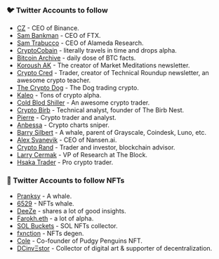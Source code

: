 ### 🐦 Twitter Accounts to follow
- [CZ](https://twitter.com/cz_binance) - CEO of Binance.
- [Sam Bankman](https://twitter.com/SBF_FTX) - CEO of FTX.
- [Sam Trabucco](https://twitter.com/AlamedaTrabucco) - CEO of Alameda Research.
- [CryptoCobain](https://twitter.com/CryptoCobain) - literally travels in time and drops alpha.
- [Bitcoin Archive](https://twitter.com/BTC_Archive) - daily dose of BTC facts.
- [Koroush AK](https://twitter.com/KoroushAK) - The creator of Market Meditations newsletter.
- [Crypto Cred](https://twitter.com/CryptoCred) - Trader, creator of Technical Roundup newsletter, an awesome crypto teacher.
- [The Crypto Dog](https://twitter.com/TheCryptoDog) - The Dog trading crypto.
- [Kaleo](https://twitter.com/CryptoKaleo) - Tons of crypto alpha.
- [Cold Blod Shiller](https://twitter.com/ColdBloodShill) - An awesome crypto trader.
- [Crypto Birb](https://twitter.com/crypto_birb) - Technical analyst, founder of The Birb Nest.
- [Pierre](https://twitter.com/pierre_crypt0) - Crypto trader and analyst.
- [Anbessa](https://twitter.com/Anbessa100) - Crypto charts sniper.
- [Barry Silbert](https://twitter.com/BarrySilbert) - A whale, parent of Grayscale, Coindesk, Luno, etc.
- [Alex Svanevik](https://twitter.com/ASvanevik) - CEO of Nansen.ai.
- [Crypto Rand](https://twitter.com/crypto_rand) - Trader and investor, blockchain advisor.
- [Larry Cermak](https://twitter.com/lawmaster) - VP of Research at The Block.
- [Hsaka Trader](https://twitter.com/HsakaTrades) - Pro crypto trader.


### 🐧 Twitter Accounts to follow NFTs
- [Pranksy](https://twitter.com/pranksy) - A whale.
- [6529](https://twitter.com/punk6529) - NFTs whale.
- [DeeZe](https://twitter.com/DeezeFi) - shares a lot of good insights.
- [Farokh.eth](https://twitter.com/farokh) - a lot of alpha.
- [SOL Buckets](https://twitter.com/SOLbuckets) - SOL NFTs collector.
- [fxnction](https://twitter.com/0x_fxnction) - NFTs degen.
- [Cole](https://twitter.com/ColeThereum) - Co-founder of Pudgy Penguins NFT.
- [DCinvΞstor](https://twitter.com/iamDCinvestor) - Collector of digital art & supporter of decentralization.
